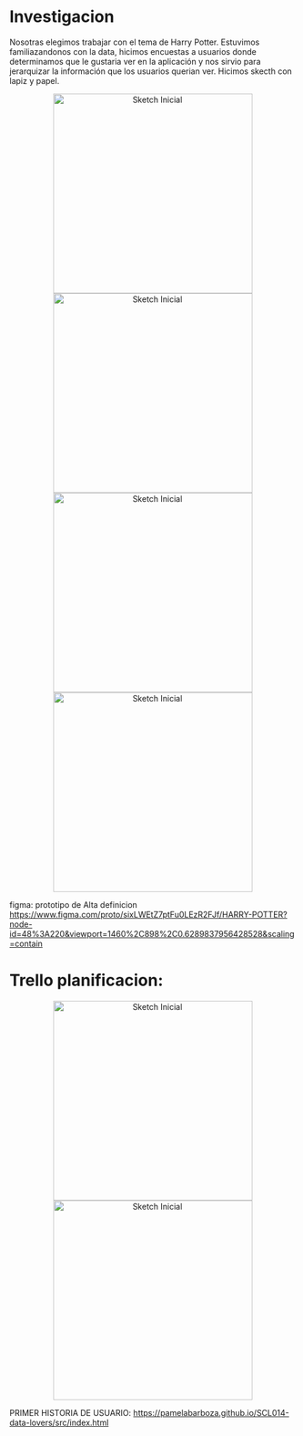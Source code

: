 # Investigacion 

Nosotras elegimos trabajar con el tema de Harry Potter.
Estuvimos familiazandonos con la data, hicimos encuestas a usuarios donde determinamos que le gustaria ver en la aplicación y nos sirvio para jerarquizar la información que los usuarios querian ver.
Hicimos skecth con lapiz y papel.

<p align="center">
  <img src="Prototipos/uno.jpg" width="350" title="Sketch Inicial">
  <img src="Prototipos/dos.jpg" width="350" title="Sketch Inicial">
  <img src="Prototipos/tres.jpg" width="350" title="Sketch Inicial">
  <img src="Prototipos/cuatro.jpg" width="350" title="Sketch Inicial">
</p>

figma: prototipo de Alta definicion
https://www.figma.com/proto/sixLWEtZ7ptFu0LEzR2FJf/HARRY-POTTER?node-id=48%3A220&viewport=1460%2C898%2C0.6289837956428528&scaling=contain

# Trello planificacion:

<p align="center">
  <img src="Planificacion/trello.jpg" width="350" title="Sketch Inicial">
  <img src="Prototipos/trello_dos.jpg" width="350" title="Sketch Inicial">
</p>

PRIMER HISTORIA DE USUARIO: https://pamelabarboza.github.io/SCL014-data-lovers/src/index.html

